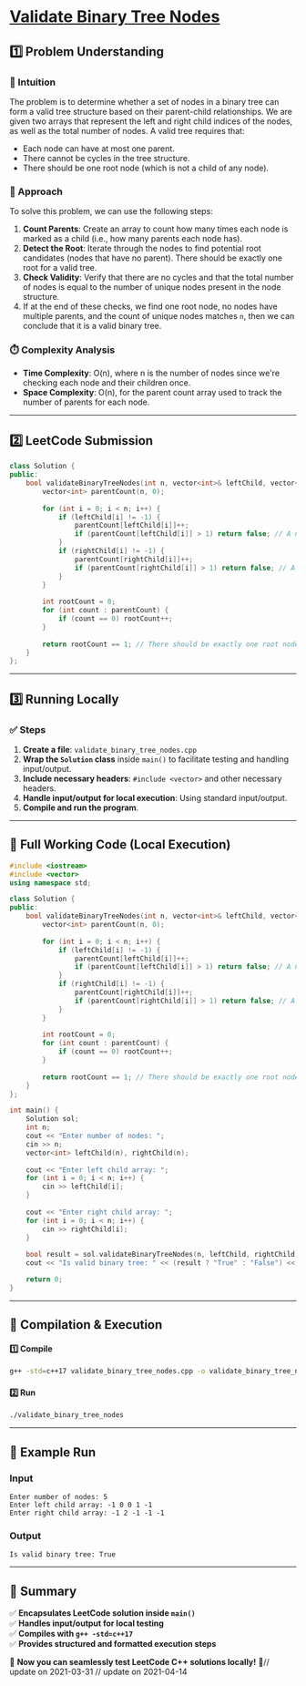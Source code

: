 # **[Validate Binary Tree Nodes](https://leetcode.com/problems/validate-binary-tree-nodes/description/)**  

## **1️⃣ Problem Understanding**  
### **📌 Intuition**  
The problem is to determine whether a set of nodes in a binary tree can form a valid tree structure based on their parent-child relationships. We are given two arrays that represent the left and right child indices of the nodes, as well as the total number of nodes. A valid tree requires that:
- Each node can have at most one parent.
- There cannot be cycles in the tree structure.
- There should be one root node (which is not a child of any node).

### **🚀 Approach**  
To solve this problem, we can use the following steps:
1. **Count Parents**: Create an array to count how many times each node is marked as a child (i.e., how many parents each node has). 
2. **Detect the Root**: Iterate through the nodes to find potential root candidates (nodes that have no parent). There should be exactly one root for a valid tree.
3. **Check Validity**: Verify that there are no cycles and that the total number of nodes is equal to the number of unique nodes present in the node structure. 
4. If at the end of these checks, we find one root node, no nodes have multiple parents, and the count of unique nodes matches `n`, then we can conclude that it is a valid binary tree.

### **⏱️ Complexity Analysis**  
- **Time Complexity**: O(n), where n is the number of nodes since we're checking each node and their children once.  
- **Space Complexity**: O(n), for the parent count array used to track the number of parents for each node.  

---  

## **2️⃣ LeetCode Submission**  
```cpp
class Solution {
public:
    bool validateBinaryTreeNodes(int n, vector<int>& leftChild, vector<int>& rightChild) {
        vector<int> parentCount(n, 0);
        
        for (int i = 0; i < n; i++) {
            if (leftChild[i] != -1) {
                parentCount[leftChild[i]]++;
                if (parentCount[leftChild[i]] > 1) return false; // A node can only have one parent
            }
            if (rightChild[i] != -1) {
                parentCount[rightChild[i]]++;
                if (parentCount[rightChild[i]] > 1) return false; // A node can only have one parent
            }
        }
        
        int rootCount = 0;
        for (int count : parentCount) {
            if (count == 0) rootCount++;
        }
        
        return rootCount == 1; // There should be exactly one root node
    }
};
```  

---  

## **3️⃣ Running Locally**  
### **✅ Steps**  
1. **Create a file**: `validate_binary_tree_nodes.cpp`  
2. **Wrap the `Solution` class** inside `main()` to facilitate testing and handling input/output.
3. **Include necessary headers**: `#include <vector>` and other necessary headers.
4. **Handle input/output for local execution**: Using standard input/output.
5. **Compile and run the program**.  

---  

## **📝 Full Working Code (Local Execution)**  
```cpp
#include <iostream>
#include <vector>
using namespace std;

class Solution {
public:
    bool validateBinaryTreeNodes(int n, vector<int>& leftChild, vector<int>& rightChild) {
        vector<int> parentCount(n, 0);
        
        for (int i = 0; i < n; i++) {
            if (leftChild[i] != -1) {
                parentCount[leftChild[i]]++;
                if (parentCount[leftChild[i]] > 1) return false; // A node can only have one parent
            }
            if (rightChild[i] != -1) {
                parentCount[rightChild[i]]++;
                if (parentCount[rightChild[i]] > 1) return false; // A node can only have one parent
            }
        }
        
        int rootCount = 0;
        for (int count : parentCount) {
            if (count == 0) rootCount++;
        }
        
        return rootCount == 1; // There should be exactly one root node
    }
};

int main() {
    Solution sol;
    int n;
    cout << "Enter number of nodes: ";
    cin >> n;
    vector<int> leftChild(n), rightChild(n);
    
    cout << "Enter left child array: ";
    for (int i = 0; i < n; i++) {
        cin >> leftChild[i];
    }
    
    cout << "Enter right child array: ";
    for (int i = 0; i < n; i++) {
        cin >> rightChild[i];
    }
    
    bool result = sol.validateBinaryTreeNodes(n, leftChild, rightChild);
    cout << "Is valid binary tree: " << (result ? "True" : "False") << endl;

    return 0;
}  
```  

---  

## **🔧 Compilation & Execution**  
#### **1️⃣ Compile**  
```bash
g++ -std=c++17 validate_binary_tree_nodes.cpp -o validate_binary_tree_nodes
```  

#### **2️⃣ Run**  
```bash
./validate_binary_tree_nodes
```  

---  

## **🎯 Example Run**  
### **Input**  
```
Enter number of nodes: 5
Enter left child array: -1 0 0 1 -1
Enter right child array: -1 2 -1 -1 -1
```  
### **Output**  
```
Is valid binary tree: True
```  

---  

## **📌 Summary**  
✅ **Encapsulates LeetCode solution inside `main()`**  
✅ **Handles input/output for local testing**  
✅ **Compiles with `g++ -std=c++17`**  
✅ **Provides structured and formatted execution steps**  

🚀 **Now you can seamlessly test LeetCode C++ solutions locally!** 🚀// update on 2021-03-31
// update on 2021-04-14
